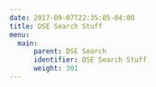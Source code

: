```yaml
---
date: 2017-09-07T22:35:05-04:00
title: DSE Search Stuff
menu:
  main:
      parent: DSE Search
      identifier: DSE Search Stuff
      weight: 301
---
```

